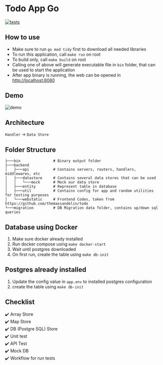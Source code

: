 # Todo App Go
[![tests](https://github.com/SemmiDev/todo-app-go/actions/workflows/test.yml/badge.svg)](https://github.com/SemmiDev/todo-app-go/actions/workflows/test.yml)

## How to use
- Make sure to run `go mod tidy` first to download all needed libraries
- To run this application, call `make run` on root
- To build only, call `make build` on root
- Calling one of above will generate executable file in `bin` folder, that can be used to start the application
- After app binary is running, the web can be opened in [http://localhost:8080](http://localhost:8080/)

## Demo
![demo](https://github.com/SemmiDev/todo-app-go/blob/main/.github/assets/demo.gif)

## Architecture
`Handler` -> `Data Store`

## Folder Structure
```
├───bin               # Binary output folder
├───backend
│   ├───api           # Contains servers, routers, handlers, middlewares, etc                   
│   ├───datastore     # Contains several data stores that can be used                       
│   │   └───mock      # Mock our data store
│   ├───entity        # Represent table in database
│   ├───util          # Contains config for app and random utilities for testing purposes 
│   └───webstatic     # Frontend Codes, taken from https://github.com/themaxsandelin/todo
└───migration         # DB Migration data folder, contains up/down sql queries
```

## Database using Docker
1. Make sure docker already installed
2. Run docker compose using `make docker-start`
3. Wait until postgres downloaded
4. On first run, create the table using `make db-init`

## Postgres already installed
1. Update the config value in `app.env` to installed postgres configuration
2. create the table using `make db-init`

## Checklist
:heavy_check_mark: Array Store\
:heavy_check_mark: Map Store\
:heavy_check_mark: DB (Postgre SQL) Store\
:heavy_check_mark: Unit test\
:heavy_check_mark: API Test\
:heavy_check_mark: Mock DB\
:heavy_check_mark: Workflow for run tests
